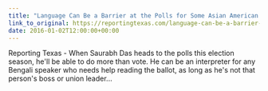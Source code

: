 ```yaml
---
title: "Language Can Be a Barrier at the Polls for Some Asian American Voters"
link_to_original: https://reportingtexas.com/language-can-be-a-barrier-for-some-asian-american-voters/)  
date: 2016-01-02T12:00:00+00:00
---
```

  
Reporting Texas - When Saurabh Das heads to the polls this election season, he'll be able to do more than vote. He can be an interpreter for any Bengali speaker who needs help reading the ballot, as long as he's not that person's boss or union leader...  


